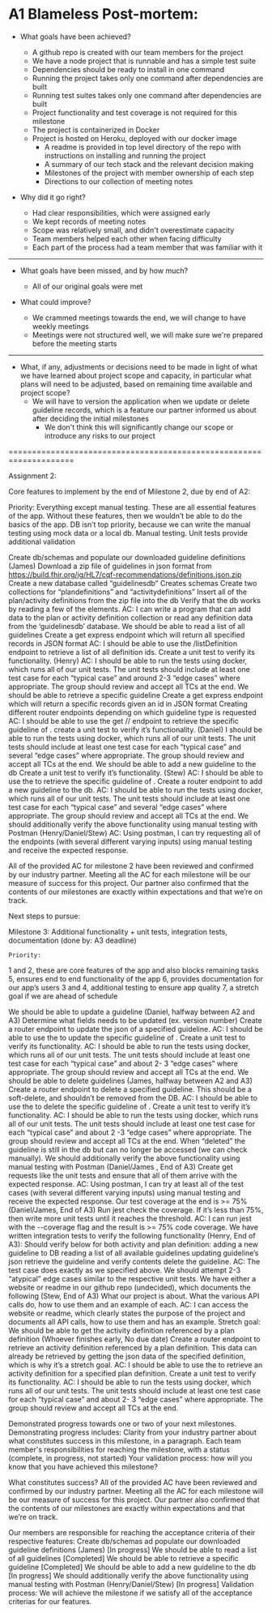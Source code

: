 # A1 Blameless Post-mortem:

- What goals have been achieved?
  - A github repo is created with our team members for the project
  - We have a node project that is runnable and has a simple test suite
  - Dependencies should be ready to install in one command
  - Running the project takes only one command after dependencies are built
  - Running test suites takes only one command after dependencies are built
  - Project functionality and test coverage is not required for this milestone
  - The project is containerized in Docker
  - Project is hosted on Heroku, deployed with our docker image
    - A readme is provided in top level directory of the repo with instructions on installing and running the project
    - A summary of our tech stack and the relevant decision making
    - Milestones of the project with member ownership of each step
    - Directions to our collection of meeting notes

- Why did it go right?
  - Had clear responsibilities, which were assigned early
  - We kept records of meeting notes
  - Scope was relatively small, and didn't overestimate capacity
  - Team members helped each other when facing difficulty
  - Each part of the process had a team member that was familiar with it

---

- What goals have been missed, and by how much?
  - All of our original goals were met

- What could improve?
  - We crammed meetings towards the end, we will change to have weekly meetings
  - Meetings were not structured well, we will make sure we're prepared before the meeting starts

---

- What, if any, adjustments or decisions need to be made in light of what we have learned about project scope and capacity, in particular what plans will need to be adjusted, based on remaining time available and project scope?
  - We will have to version the application when we update or delete guideline records, which is a feature our partner informed us about after deciding the initial milestones
    - We don't think this will significantly change our scope or introduce any risks to our project





====================================================================

Assignment 2:

Core features to implement by the end of Milestone 2, due by end of A2:

Priority:
Everything except manual testing. These are all essential features of the app. Without these features, then we wouldn’t be able to do the basics of the app. DB isn’t top priority, because we can write the manual testing using mock data or a local db.
Manual testing. Unit tests provide additional validation

Create db/schemas and populate our downloaded guideline definitions (James)
Download a zip file of guidelines in json format from https://build.fhir.org/ig/HL7/cqf-recommendations/definitions.json.zip
Create a new database called “guidelinesdb”
Creates schemas
Create two collections for “plandefinitions” and “activitydefinitions”
Insert all of the plan/activity definitions from the zip file into the db
Verify that the db works by reading a few of the elements.
AC: I can write a program that can add data to the plan or activity definition collection or read any definition data from the ‘guidelinesdb’ database.
We should be able to read a list of all guidelines
Create a get express endpoint which will return all specified records in JSON format
AC: I should be able to use the /listDefinition endpoint to retrieve a list of all definition ids. 
Create a unit test to verify its functionality. (Henry)
AC: I should be able to run the tests using docker, which runs all of our unit tests. The unit tests should include at least one test case for each “typical case” and around 2-3 “edge cases” where appropriate. The group should review and accept all TCs at the end.
We should be able to retrieve a specific guideline
Create a get express endpoint which will return a specific records given an id in JSON format
Creating different router endpoints depending on which guideline type is requested
AC: I should be able to use the get /<resourceType>/<id> endpoint to retrieve the specific guideline of <id>. 
create a unit test to verify it’s functionality. (Daniel)
I should be able to run the tests using docker, which runs all of our unit tests. The unit tests should include at least one test case for each “typical case” and several “edge cases” where appropriate. The group should review and accept all TCs at the end.
We should be able to add a new guideline to the db
Create a unit test to verify it’s functionality. (Stew)
AC: I should be able to use the <endpoint> to retrieve the specific guideline of <id>.
Create a router endpoint to add a new guideline to the db.
AC: I should be able to run the tests using docker, which runs all of our unit tests. The unit tests should include at least one test case for each “typical case” and several “edge cases” where appropriate. The group should review and accept all TCs at the end.
We should additionally verify the above functionality using manual testing with Postman (Henry/Daniel/Stew)
AC: Using postman, I can try requesting all of the endpoints (with several different varying inputs) using manual testing and receive the expected response.

All of the provided AC for milestone 2 have been reviewed and confirmed by our industry partner. Meeting all the AC for each milestone will be our measure of success for this project. Our partner also confirmed that the contents of our milestones are exactly within expectations and that we’re on track.

Next steps to pursue:

Milestone 3: Additional functionality + unit tests, integration tests, documentation (done by: A3 deadline)

    Priority:
1 and 2, these are core features of the app and also blocks remaining tasks
5, ensures end to end functionality of the app
6, provides documentation for our app’s users
3 and 4, additional testing to ensure app quality
7, a stretch goal if we are ahead of schedule

We should be able to update a guideline (Daniel, halfway between A2 and A3)
Determine what fields needs to be updated (ex. version number)
Create a router endpoint to update the json of a specified guideline.
AC: I should be able to use the <endpoint> to update the specific guideline of <id>.
Create a unit test to verify its functionality.
AC: I should be able to run the tests using docker, which runs all of our unit tests. The unit tests should include at least one test case for each “typical case” and about 2- 3 “edge cases” where appropriate. The group should review and accept all TCs at the end.
We should be able to delete guidelines (James, halfway between A2 and A3)
Create a router endpoint to delete a specified guideline.
This should be a soft-delete, and shouldn’t be removed from the DB.
AC: I should be able to use the <endpoint> to delete the specific guideline of <id>.
Create a unit test to verify it’s functionality.
AC: I should be able to run the tests using docker, which runs all of our unit tests. The unit tests should include at least one test case for each “typical case” and about 2 -3  “edge cases” where appropriate. The group should review and accept all TCs at the end. When “deleted” the guideline is still in the db but can no longer be accessed (we can check manually).
We should additionally verify the above functionality using manual testing with Postman (Daniel/James , End of A3)
Create get requests like the unit tests and ensure that all of them arrive with the expected response.
AC: Using postman, I can try at least all of the test cases (with several different varying inputs) using manual testing and receive the expected response.
Our test coverage at the end is >= 75% (Daniel/James, End of A3)
Run jest check the coverage.
If it’s less than 75%, then write more unit tests until it reaches the threshold.
AC: I can run jest with the --coverage flag and the result is >= 75% code coverage.
We have written integration tests to verify the following functionality (Henry, End of A3):
Should verify below for both activity and plan definition:
adding a new guideline to DB
reading a list of all available guidelines
updating guideline’s json
retrieve the guideline and verify contents
delete the guideline.
AC: The test case does exactly as we specified above. We should attempt 2-3 “atypical” edge cases similar to the respective unit tests.
We have either a website or readme in our github repo (undecided), which documents the following (Stew, End of A3)
What our project is about.
What the various API calls do, how to use them and an example of each.
AC: I can access the website or readme, which clearly states the purpose of the project and documents all API calls, how to use them and has an example.
Stretch goal: We should be able to get the activity definition referenced by a plan definition (Whoever finishes early, No due date)
Create a router endpoint to retrieve an activity definition referenced by a plan definition.
This data can already be retrieved by getting the json data of the specified definition, which is why it’s a stretch goal.
AC: I should be able to use the <endpoint> to retrieve an activity definition for a specified plan definition.
Create a unit test to verify its functionality.
AC: I should be able to run the tests using docker, which runs all of our unit tests. The unit tests should include at least one test case for each “typical case” and about 2- 3 “edge cases” where appropriate. The group should review and accept all TCs at the end.


Demonstrated progress towards one or two of your next milestones. Demonstrating progress includes:
Clarity from your industry partner about what constitutes success in this milestone, in a paragraph.
Each team member's responsibilities for reaching the milestone, with a status (complete, in progress, not started)
Your validation process: how will you know that you have achieved this milestone?

What constitutes success?
All of the provided AC have been reviewed and confirmed by our industry partner. Meeting all the AC for each milestone will be our measure of success for this project. Our partner also confirmed that the contents of our milestones are exactly within expectations and that we’re on track.

Our members are responsible for reaching the acceptance criteria of their respective features:
Create db/schemas ad populate our downloaded guideline definitions (James) [In progress]
We should be able to read a list of all guidelines [Completed]
We should be able to retrieve a specific guideline [Completed]
We should be able to add a new guideline to the db [In progress]
We should additionally verify the above functionality using manual testing with Postman (Henry/Daniel/Stew) [In progress]
Validation process: We will achieve the milestone if we satisfy all of the acceptance criterias for our features.

